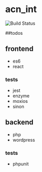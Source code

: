 # acn_int
![Build Status](https://semaphoreci.com/api/v1/developersoul/acn_int/branches/master/shields_badge.svg)

##todos

## frontend
- es6
- react

### tests
- jest
- enzyme
- moxios
- sinon

## backend
- php
- wordpress

### tests
- phpunit